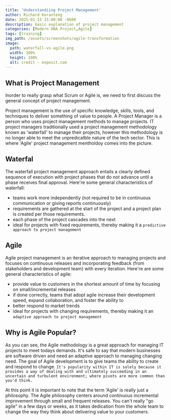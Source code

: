 ```yaml
---
title: 'Understandiing Project Management'
author: Richard Koranteng
date: 2025-01-15 15:00:00 -0600
description: basic explanation of project management
categories: [Modern DBA Project,Agile]
tags: [training]
img_path: /assets/screenshots/agile-transformation
image:
  path: waterfall-vs-agile.png
  width: 100%
  height: 100%
  alt: credit - exposit.com
---
```


## What is Project Management
Inorder to really grasp what Scrum or Agile is, we need to first discuss the general concept of project management.

Project management is the use of specific knowledge, skills, tools, and techniques to deliver something of value to people. A Project Manager is a person who uses project management methods to manage projects. IT project managers traditionally used a project management methodology known as 'waterfall' to manage their projects, however this methodology is no longer able to meet the unpredicatble nature of the tech sector. This is where 'Agile' project management mentholdoy comes into the picture. 

## Waterfal
The waterfall project management approach entails a clearly defined sequence of execution with project phases that do not advance until a phase receives final approval. Here're some general characteristics of waterfall:

- teams work more independently (not required to be in continuous communication or giving reports continuously)
- requirements are gathered at the start of the project and a project plan is created per those requirements.
- each phase of the project cascades into the next
- ideal for projects with fixed requirements, thereby making it a `predictive approach to project management`

## Agile
Agile project management is an iterative approach to managing projects and focuses on continuous releases and incorporating  feedback (from stakeholders and development team) with every iteration. Here're are some general characteristics of agile:

- provide value to customers in the shortest amount of time by focusing on small/incremental releases
- if done correctly, teams that adopt agile increase their development speed, expand collaboration, and foster the ability to
- better respond to market trends
- ideal for projects with changing requirements, thereby making it an `adaptive approach to project management`

## Why is Agile Popular?
As you can see, the Agile methodology is a great approach for managing IT projects to meet todays demands. It's safe to say that modern businesses are software driven and need an adaptive approach to managing changing need. The goal of Agile development is to give teams the ability to create and respond to change. `It's popularity within IT is solely because it provides a way of dealing with and ultimately succeeding in an uncertain and turbulent environment; where pivots are more common than you'd think.`

At this point it is important to note that the term 'Agile' is really just a philosophy. The Agile philosophy centers around continuous incremental improvement through small and frequent releases. You can't really "go agile" in a few days or weeks, as it takes dedication from the whole team to change the way they think about delivering value to your customers.